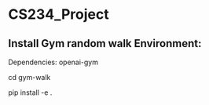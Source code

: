 # CS234_Project
## Install Gym random walk Environment:
Dependencies: openai-gym

cd gym-walk

pip install -e .

